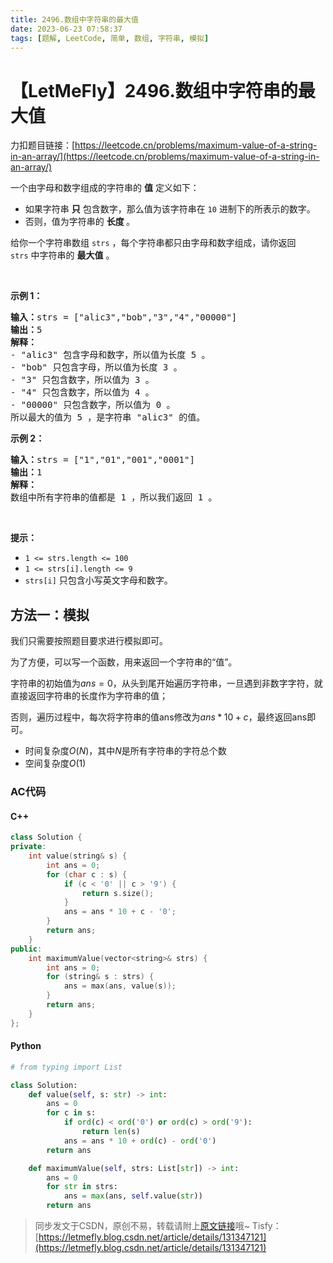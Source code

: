 ```yaml
---
title: 2496.数组中字符串的最大值
date: 2023-06-23 07:58:37
tags: [题解, LeetCode, 简单, 数组, 字符串, 模拟]
---
```


# 【LetMeFly】2496.数组中字符串的最大值

力扣题目链接：[https://leetcode.cn/problems/maximum-value-of-a-string-in-an-array/](https://leetcode.cn/problems/maximum-value-of-a-string-in-an-array/)

<p>一个由字母和数字组成的字符串的 <strong>值</strong>&nbsp;定义如下：</p>

<ul>
	<li>如果字符串 <strong>只</strong> 包含数字，那么值为该字符串在 <code>10</code>&nbsp;进制下的所表示的数字。</li>
	<li>否则，值为字符串的 <strong>长度&nbsp;</strong>。</li>
</ul>

<p>给你一个字符串数组&nbsp;<code>strs</code>&nbsp;，每个字符串都只由字母和数字组成，请你返回 <code>strs</code>&nbsp;中字符串的 <strong>最大值</strong>&nbsp;。</p>

<p>&nbsp;</p>

<p><strong>示例 1：</strong></p>

<pre>
<strong>输入：</strong>strs = ["alic3","bob","3","4","00000"]
<b>输出：</b>5
<b>解释：</b>
- "alic3" 包含字母和数字，所以值为长度 5 。
- "bob" 只包含字母，所以值为长度 3 。
- "3" 只包含数字，所以值为 3 。
- "4" 只包含数字，所以值为 4 。
- "00000" 只包含数字，所以值为 0 。
所以最大的值为 5 ，是字符串 "alic3" 的值。
</pre>

<p><strong>示例 2：</strong></p>

<pre>
<b>输入：</b>strs = ["1","01","001","0001"]
<b>输出：</b>1
<b>解释：</b>
数组中所有字符串的值都是 1 ，所以我们返回 1 。</pre>

<p>&nbsp;</p>

<p><strong>提示：</strong></p>

<ul>
	<li><code>1 &lt;= strs.length &lt;= 100</code></li>
	<li><code>1 &lt;= strs[i].length &lt;= 9</code></li>
	<li><code>strs[i]</code>&nbsp;只包含小写英文字母和数字。</li>
</ul>


    
## 方法一：模拟

我们只需要按照题目要求进行模拟即可。

为了方便，可以写一个函数，用来返回一个字符串的“值”。

字符串的初始值为$ans = 0$，从头到尾开始遍历字符串，一旦遇到非数字字符，就直接返回字符串的长度作为字符串的值；

否则，遍历过程中，每次将字符串的值ans修改为$ans * 10 + c$，最终返回ans即可。

+ 时间复杂度$O(N)$，其中$N$是所有字符串的字符总个数
+ 空间复杂度$O(1)$

### AC代码

#### C++

```cpp
class Solution {
private:
    int value(string& s) {
        int ans = 0;
        for (char c : s) {
            if (c < '0' || c > '9') {
                return s.size();
            }
            ans = ans * 10 + c - '0';
        }
        return ans;
    }
public:
    int maximumValue(vector<string>& strs) {
        int ans = 0;
        for (string& s : strs) {
            ans = max(ans, value(s));
        }
        return ans;
    }
};
```

#### Python

```python
# from typing import List

class Solution:
    def value(self, s: str) -> int:
        ans = 0
        for c in s:
            if ord(c) < ord('0') or ord(c) > ord('9'):
                return len(s)
            ans = ans * 10 + ord(c) - ord('0')
        return ans

    def maximumValue(self, strs: List[str]) -> int:
        ans = 0
        for str in strs:
            ans = max(ans, self.value(str))
        return ans
```

> 同步发文于CSDN，原创不易，转载请附上[原文链接](https://blog.letmefly.xyz/2023/06/23/LeetCode%202496.%E6%95%B0%E7%BB%84%E4%B8%AD%E5%AD%97%E7%AC%A6%E4%B8%B2%E7%9A%84%E6%9C%80%E5%A4%A7%E5%80%BC/)哦~
> Tisfy：[https://letmefly.blog.csdn.net/article/details/131347121](https://letmefly.blog.csdn.net/article/details/131347121)
